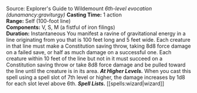 Source: Explorer's Guide to Wildemount
*6th-level evocation (dunamancy:graviturgy)*
**Casting Time:** 1 action  
**Range:** Self (100-foot line)  
**Components:** V, S, M (a fistful of iron filings)  
**Duration:** Instantaneous
You manifest a ravine of gravitational energy in a line originating from you that is 100 feet long and 5 feet wide. Each creature in that line must make a Constitution saving throw, taking 8d8 force damage on a failed save, or half as much damage on a successful one.
Each creature within 10 feet of the line but not in it must succeed on a Constitution saving throw or take 8d8 force damage and be pulled toward the line until the creature is in its area.
***At Higher Levels.*** When you cast this spell using a spell slot of 7th level or higher, the damage increases by 1d8 for each slot level above 6th.
***Spell Lists.*** [[spells:wizard|wizard]]